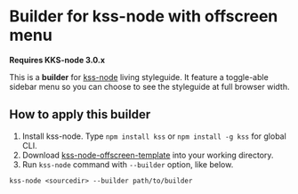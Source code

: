 # Builder for kss-node with offscreen menu

**Requires KKS-node 3.0.x**

This is a **builder** for [kss-node](https://github.com/kss-node/kss-node) living styleguide. It feature a toggle-able sidebar menu so you can choose to see the styleguide at full browser width.

## How to apply this builder

1. Install kss-node. Type `npm install kss` or `npm install -g kss` for global CLI.
2. Download [kss-node-offscreen-template](https://github.com/previousnext/kss-node-offscreen-template/archive/master.zip) into your working directory.
3. Run `kss-node` command with `--builder` option, like below.

```
kss-node <sourcedir> --builder path/to/builder
```
